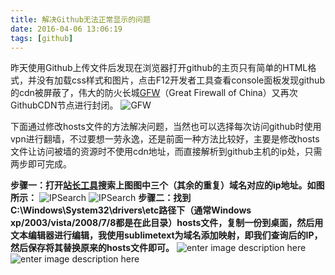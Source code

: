 ```yaml
---
title: 解决Github无法正常显示的问题
date: 2016-04-06 13:06:19
tags: [github]
---
```

昨天使用Github上传文件后发现在浏览器打开github的主页只有简单的HTML格式，并没有加载css样式和图片，点击F12开发者工具查看console面板发现github的cdn被屏蔽了，伟大的防火长城[GFW](http://baike.baidu.com/link?url=K5hKCK0JXZaB2sbZSQN7uJk1LPECi6MuvZdwlhFmO0RFsEtZKUQ0miDa8fcw2gUukDNjVFVVb8IyGhf_yCgwtWF3fS7_GoJCYfLipn4VMQqKzzQ0C93IwLIBJ9a6WkYvwW8xsfokPjaC8ySBeJz-Ya)（Great Firewall of China）又再次GithubCDN节点进行封闭。
![GFW](http://7xrw48.com1.z0.glb.clouddn.com/images/2016/4/6/1.jpg?imageView2/2/w/640/q/75)

下面通过修改hosts文件的方法解决问题，当然也可以选择每次访问github时使用vpn进行翻墙，不过要想一劳永逸，还是前面一种方法比较好，主要是修改hosts文件让访问被墙的资源时不使用cdn地址，而直接解析到github主机的ip处，只需两步即可完成。

**步骤一：打开[站长工具](http://tool.chinaz.com/)搜索上图图中三个（其余的重复）域名对应的ip地址。如图所示：**
![IPSearch](http://7xrw48.com1.z0.glb.clouddn.com/images/2016/4/6/2.jpg?imageView2/2/w/640/q/75)
![IPSearch](http://7xrw48.com1.z0.glb.clouddn.com/images/2016/4/6/3.jpg?imageView2/2/w/640/q/75)
**步骤二：找到C:\Windows\System32\drivers\etc路径下（通常Windows xp/2003/vista/2008/7/8都是在此目录）hosts文件，复制一份到桌面，然后用文本编辑器进行编辑，我使用sublimetext为域名添加映射，即我们查询后的IP，然后保存将其替换原来的hosts文件即可。**
![enter image description here](http://7xrw48.com1.z0.glb.clouddn.com/images/2016/4/6/4.jpg?imageView2/2/w/640/q/75)
![enter image description here](http://7xrw48.com1.z0.glb.clouddn.com/images/2016/4/6/5.jpg?imageView2/2/w/640/q/75)